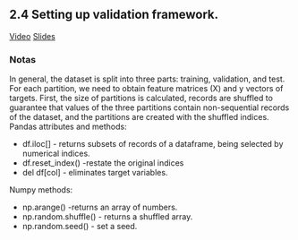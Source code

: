 ## 2.4 Setting up validation framework.
[Video](https://www.youtube.com/watch?v=ck0IfiPaQi0&list=PL3MmuxUbc_hIhxl5Ji8t4O6lPAOpHaCLR&index=15)
[Slides](https://www.slideshare.net/AlexeyGrigorev/ml-zoomcamp-2-slides)
### Notas
In general, the dataset is split into three parts: training, validation, and test. For each partition, we need to obtain feature matrices (X) and y vectors of targets. First, the size of partitions is calculated, records are shuffled to guarantee that values of the three partitions contain non-sequential records of the dataset, and the partitions are created with the shuffled indices.
Pandas attributes and methods:
* df.iloc[] - returns subsets of records of a dataframe, being selected by numerical indices.
* df.reset_index() -restate the original indices
* del df[col] - eliminates target variables.

Numpy methods:
* np.arange() -returns an array of numbers.
* np.random.shuffle() - returns a shuffled array.
* np.random.seed() - set a seed.